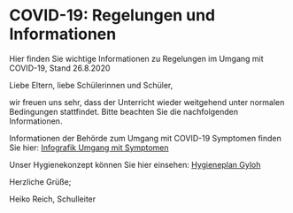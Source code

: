 # COVID-19: Regelungen und Informationen

Hier finden Sie wichtige Informationen zu Regelungen im Umgang mit COVID-19, Stand 26.8.2020

Liebe Eltern, liebe Schülerinnen und Schüler,

wir freuen uns sehr, dass der Unterricht  wieder weitgehend unter normalen Bedingungen stattfindet. Bitte beachten Sie die nachfolgenden Informationen.

Informationen der Behörde zum Umgang mit COVID-19 Symptomen finden Sie hier: [Infografik Umgang mit Symptomen](https://www.gymnasium-lohbruegge.de/info-service/dokumente/send/29-verschiedenes/204-infografik-umgang-mit-symptomen)

Unser Hygienekonzept können Sie hier einsehen: [Hygieneplan Gyloh](https://www.gymnasium-lohbruegge.de/info-service/dokumente/send/29-verschiedenes/203-hygieneplan-gyloh)


Herzliche Grüße;

Heiko Reich, Schulleiter